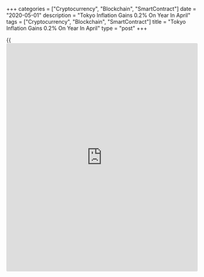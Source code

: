 +++
categories = ["Cryptocurrency", "Blockchain", "SmartContract"]
date = "2020-05-01"
description = "Tokyo Inflation Gains 0.2% On Year In April"
tags = ["Cryptocurrency", "Blockchain", "SmartContract"]
title = "Tokyo Inflation Gains 0.2% On Year In April"
type = "post"
+++

{{<iframe id="large-banner" src="https://www.bounty.group/#slide=22.0" width="100%" height="600" scrolling="no" style="border: 0px solid rgb(216, 221, 230); border-radius: 3px;">}}

Consumer prices in the Tokyo region were up 0.2 percent on year in
April, the Ministry of Communications and Internal Affairs said on
Friday.

That was shy of expectations for an increase of 0.3 percent and down
from 0.4 percent in March.

Core CPI, which excludes volatile food prices, sank 0.1 percent on year
- also missing expectations for an increase of 0.1 percent and down from
0.4 percent in the previous month.

Individually, annual prices were up for food, housing, furniture,
clothing, medical care and recreation. Prices were down for fuel,
communications and education.

On a seasonally adjusted monthly basis, overall inflation was flat and
core CPI fell 0.3 percent.

For comments and feedback [contact](https://www.playgroundfx.com/contact/): editorial@rtt[news](https://www.letsplayfx.com/blog/forex-news-website/).com

[Economic News][1]

 **What parts of the world are seeing the best (and worst) economic
performances lately? Click[here][2] to check out our [Econ Scorecard][2]
and find out! See up-to-the-moment [ranking](https://www.playgroundfx.com/blog/crypto-exchange-ranking/)s for the best and worst
performers in [GDP][3], [unemployment rate][4], [inflation][5] and much
more.**

   1. www.rtt[news](https://www.letsplayfx.com/blog/forex-news-website/).com/Content/EconomicNews.aspx
   2. www.rtt[news](https://www.letsplayfx.com/blog/forex-news-website/).com/economic-scorecard/world-rank/PPI/highest-performance.aspx
   3. www.rtt[news](https://www.letsplayfx.com/blog/forex-news-website/).com/economic-scorecard/world-rank/GDP/highest-performance.aspx
   4. www.rtt[news](https://www.letsplayfx.com/blog/forex-news-website/).com/economic-scorecard/world-rank/unemployment-rate/lowest-performance.aspx
   5. www.rtt[news](https://www.letsplayfx.com/blog/forex-news-website/).com/economic-scorecard/world-rank/CPI/highest-performance.aspx
